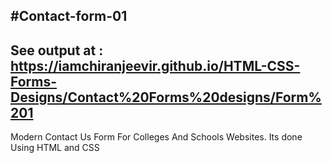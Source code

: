 #Contact-form-01
-----------------------------------------------
See output at : https://iamchiranjeevir.github.io/HTML-CSS-Forms-Designs/Contact%20Forms%20designs/Form%201
-------------------------------------------------------
 Modern Contact Us Form For Colleges And Schools Websites. Its done Using HTML and CSS
